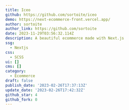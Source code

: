 ```yaml
---
title: Iceo
github: https://github.com/sortoite/iceo
demo: https://next-ecommerce-front.vercel.app/
author: sortoite
author_link: https://github.com/sortoite
date: 2023-11-29T03:56:32.114Z
description: A beautiful ecommerce made with Next.js
ssg:
  - Nextjs
css:
  - SCSS
ui: []
cms: []
category:
  - Ecommerce
draft: false
publish_date: '2023-02-26T17:37:13Z'
update_date: '2023-02-26T17:42:32Z'
github_star: 4
github_fork: 0
---
```

